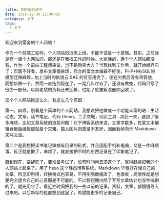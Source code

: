 ```yaml
---
title: 我的新站说明
date: 2016-12-30 12:00:00
category: 关于
tags:
  - 关于
---
```

欢迎来到雷全的个人网站！

作为一个前端工程师，个人网站迟迟未上线，不能不说是一个遗憾。其实，之前我是有一版个人网站的，那还是在我找工作的时候。大家懂的，连个个人网站都没有，作为一个前端工程师来说，岂不是贻笑大方？当我找到工作后，就开始嫌弃它了：页面不好看，发布文章很麻烦，后台的富文本编辑不好使，PHP+MySQL的模型迁移麻烦...加上当时的新浪云 SAE 的豆豆用完了，便在欠费后没有再管他，而想新做一个。然而一直拖到现在了，一晃几年过去了，还没有做完，代码只写了很少一部分。以前老站的资料还未迁移，过期了就被新浪删除回收了。

<!--more-->

这个个人网站拖这么久，有这么几个原因：

第一，麻烦。别看是个简单的个人网站，我想过把他做成一个功能丰富的站：生活动态，文章，读书笔记，代码 Demo，二手商城，网页工具...如此一来，遇到了很多麻烦，比如文章系统的选型问题：对于博客系统来说，文章字数多，在富文本编辑器里面编辑那就是个灾难，插入图片则更是不友好，因而我倾向于 Markdown 来写文章。

第二个是我想把读书笔记做成有目录的形式，并且适配手机和电脑，又是一件麻烦事。反正就是懒了，麻烦了，就直接把平时的东西记录在了印象笔记了。

直到现在，要辞职了，要准备考试了，没有时间再去搞这个了，就得赶紧把我的个人网站上起来了。用了 hexo 这个静态博客系统。Markdown 毕竟好存储自己的文章，所见即所得，转换格式也容易，不用倒腾数据库了，也很爽；局限性就是想要完全适合自己的心意那是不可能的。不过我短期内除了写写文章估计也没空搞别的了，就先用它了。最近抽时间把我的一些以前的记录，资料，文章，都慢慢导入过来吧。以后新写的也都放到这里了，希望能更多的记录自己。
